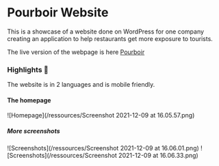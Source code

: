 # Pourboir Website

This is a showcase of a website done on WordPress for one company creating an application to help restaurants get more exposure to tourists. 

The live version of the webpage is here [Pourboir](https://pourboir.com)


### Highlights 🚀
The website is in 2 languages and is mobile friendly. 

#### The homepage
![Homepage](/ressources/Screenshot 2021-12-09 at 16.05.57.png)

##### More screenshots
![Screenshots](/ressources/Screenshot 2021-12-09 at 16.06.01.png)
![Screenshots](/ressources/Screenshot 2021-12-09 at 16.06.33.png)

